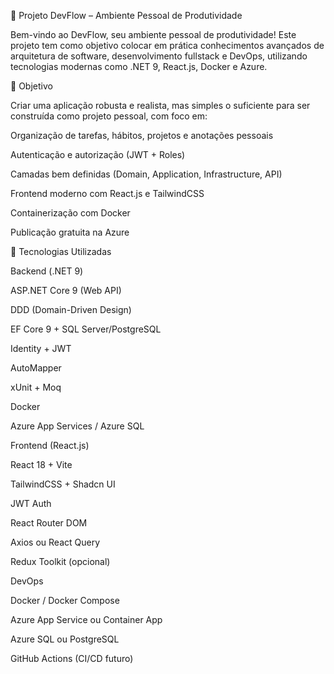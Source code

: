 📘 Projeto DevFlow – Ambiente Pessoal de Produtividade

Bem-vindo ao DevFlow, seu ambiente pessoal de produtividade! Este projeto tem como objetivo colocar em prática conhecimentos avançados de arquitetura de software, desenvolvimento fullstack e DevOps, utilizando tecnologias modernas como .NET 9, React.js, Docker e Azure.

🎯 Objetivo

Criar uma aplicação robusta e realista, mas simples o suficiente para ser construída como projeto pessoal, com foco em:

Organização de tarefas, hábitos, projetos e anotações pessoais

Autenticação e autorização (JWT + Roles)

Camadas bem definidas (Domain, Application, Infrastructure, API)

Frontend moderno com React.js e TailwindCSS

Containerização com Docker

Publicação gratuita na Azure

🧠 Tecnologias Utilizadas

Backend (.NET 9)

ASP.NET Core 9 (Web API)

DDD (Domain-Driven Design)

EF Core 9 + SQL Server/PostgreSQL

Identity + JWT

AutoMapper

xUnit + Moq

Docker

Azure App Services / Azure SQL

Frontend (React.js)

React 18 + Vite

TailwindCSS + Shadcn UI

JWT Auth

React Router DOM

Axios ou React Query

Redux Toolkit (opcional)

DevOps

Docker / Docker Compose

Azure App Service ou Container App

Azure SQL ou PostgreSQL

GitHub Actions (CI/CD futuro)
